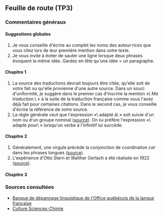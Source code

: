 ## Feuille de route (TP3)

### Commentaires généraux 

#### Suggestions globales
1. Je vous conseille d'écrire au complet les noms des auteur·rices que vous citez lors de leur première mention dans votre texte.
2. Je vous invite à éviter de sauter une ligne lorsque deux phrases évoquent la même idée. Gardez en tête qu'une idée = un paragraphe.

#### Chapitre 1
1. La source des traductions devrait toujours être citée, qu'elle soit de votre fait ou qu'elle provienne d'une autre source. Dans un souci d'uniformité, je suggère dans le premier cas d'inscrire la mention «\ _Ma traduction._\ » à la suite de la traduction française comme vous l'avez déjà fait pour certaines citations. Dans le second cas, je vous conseille d'écrire la référence de votre source.
2. La règle générale veut que l'expression «\ adapté à\ » soit suivie d'un nom ou d'un groupe nominal ([source](https://vitrinelinguistique.oqlf.gouv.qc.ca/fiche-gdt/fiche/8355438/adapte-a)). On lui préfère l'expression «\ adapté pour\ » lorsqu'un verbe à l'infinitif lui succède.


#### Chapitre 2
1. Généralement, une virgule précède la conjonction de coordination _car_ dans les phrases longues ([source](https://vitrinelinguistique.oqlf.gouv.qc.ca/23447/la-ponctuation/virgule/la-virgule-avec-car)).
2. L'expérience d'Otto Stern et Walther Gerlach a été réalisée en 1922 ([source](https://culturesciences.chimie.ens.fr/thematiques/chimie-physique/chimie-quantique-modelisation/monde-quantique-experience-de-stern-et#:~:text=En%201922%2C%20Otto%20Stern%20et,r%C3%A8gne%20un%20champ%20magn%C3%A9tique%20inhomog%C3%A8ne.)).


#### Chapitre 3



### Sources consultées 
* [Banque de dépannage linguistique de l'Office québécois de la langue française](https://vitrinelinguistique.oqlf.gouv.qc.ca/)
* [Culture Sciences-Chimie](https://culturesciences.chimie.ens.fr/)

